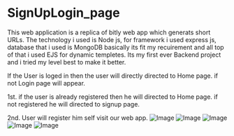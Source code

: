 # SignUpLogin_page
This  web application is a replica of bitly web app which generats short URLs. The technology i used is Node js, for framework i used express js, database that i used is MongoDB basically its fit my recuirement and all top of that i used EJS for dynamic templetes.
Its my first ever Backend project and i tried my level best to make it better.

If the User is loged in then the user will directly directed to Home page. if not Login page will appear.

1st. if the user is already registered then he will directed to Home page. if not registered he will directed to signup page.

2nd. User will register him self visit our web app.
![Image](https://github.com/user-attachments/assets/0dd37988-fc22-4a94-9ddc-23c6a609433d)
![Image](https://github.com/user-attachments/assets/8fbba892-2b5d-47ab-a829-48ed957b0731)
![Image](https://github.com/user-attachments/assets/d7723d19-2c6c-4ce4-b1a6-b320cae9da9a)
![Image](https://github.com/user-attachments/assets/fbf0f0bd-6162-4d71-a76b-3181cf647e29)
![Image](https://github.com/user-attachments/assets/3bf92b12-11ea-473f-a948-c9ed117ef35b)
